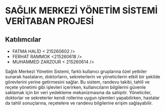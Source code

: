 # SAĞLIK MERKEZİ YÖNETİM SİSTEMİ VERİTABAN PROJESİ

## Katılımcılar

- FATMA HALİD < 215260602 />
-  FERHAT RAMMOK <215260618 />
-  MUHAMMED ZARZOUR < 215260614 />

  Sağlık Merkezi Yönetim Sistemi, farklı kullanıcı 
gruplarına özel yetkiler sunarak hastaların, 
doktorların, sekreterlerin ve yöneticilerin etkili bir 
şekilde görevlerini yerine getirmesini sağlar. Bu 
sistem, randevu takibi, tahlil ve reçete yönetimi gibi 
işlevleri içerirken, kullanıcıların bilgilerini güvenle 
saklamak için bir veri yedekleme mekanizmasına 
da sahiptir. Yöneticiler, doktorlar ve sekreterler 
kendi rollerine uygun işlemleri yapabilirken, 
hastalar da tahlil sonuçlarına, reçetelere ve 
randevu bilgilerine erişim sağlayabilir.

